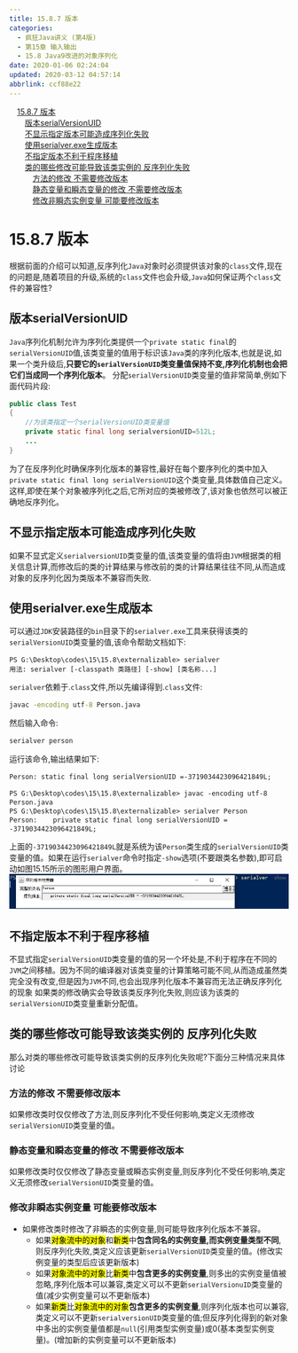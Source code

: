 ```yaml
---
title: 15.8.7 版本
categories: 
  - 疯狂Java讲义 (第4版)
  - 第15章 输入输出
  - 15.8 Java9改进的对象序列化
date: 2020-01-06 02:24:04
updated: 2020-03-12 04:57:14
abbrlink: ccf88e22
---
```

<div id='my_toc'><a href="/JavaReadingNotes/ccf88e22/#15-8-7-版本" class="header_1">15.8.7 版本</a>&nbsp;<br><a href="/JavaReadingNotes/ccf88e22/#版本serialVersionUID" class="header_2">版本serialVersionUID</a>&nbsp;<br><a href="/JavaReadingNotes/ccf88e22/#不显示指定版本可能造成序列化失败" class="header_2">不显示指定版本可能造成序列化失败</a>&nbsp;<br><a href="/JavaReadingNotes/ccf88e22/#使用serialver-exe生成版本" class="header_2">使用serialver.exe生成版本</a>&nbsp;<br><a href="/JavaReadingNotes/ccf88e22/#不指定版本不利于程序移植" class="header_2">不指定版本不利于程序移植</a>&nbsp;<br><a href="/JavaReadingNotes/ccf88e22/#类的哪些修改可能导致该类实例的-反序列化失败" class="header_2">类的哪些修改可能导致该类实例的 反序列化失败</a>&nbsp;<br><a href="/JavaReadingNotes/ccf88e22/#方法的修改-不需要修改版本" class="header_3">方法的修改 不需要修改版本</a>&nbsp;<br><a href="/JavaReadingNotes/ccf88e22/#静态变量和瞬态变量的修改-不需要修改版本" class="header_3">静态变量和瞬态变量的修改 不需要修改版本</a>&nbsp;<br><a href="/JavaReadingNotes/ccf88e22/#修改非瞬态实例变量-可能要修改版本" class="header_3">修改非瞬态实例变量 可能要修改版本</a>&nbsp;<br></div>
<style>.header_1{margin-left: 1em;}.header_2{margin-left: 2em;}.header_3{margin-left: 3em;}.header_4{margin-left: 4em;}.header_5{margin-left: 5em;}.header_6{margin-left: 6em;}</style>
<!--more-->
<script>if (navigator.platform.search('arm')==-1){document.getElementById('my_toc').style.display = 'none';}var e,p = document.getElementsByTagName('p');while (p.length>0) {e = p[0];e.parentElement.removeChild(e);}</script>

<!--end-->
# 15.8.7 版本
根据前面的介绍可以知道,反序列化`Java`对象时必须提供该对象的`class`文件,现在的问题是,随着项目的升级,系统的`class`文件也会升级,`Java`如何保证两个`class`文件的兼容性?
## 版本serialVersionUID
`Java`序列化机制允许为序列化类提供一个`private static final`的`serialVersionUID`值,该类变量的值用于标识该`Java`类的序列化版本,也就是说,如果一个类升级后,**只要它的`serialVersionUID`类变量值保持不变,序列化机制也会把它们当成同一个序列化版本**。
分配`serialVersionUID`类变量的值非常简单,例如下面代码片段:
```java
public class Test
{
    //为该类指定一个serialVersionUID类变量值
    private static final long serialversionUID=512L;
    ...
}
```
为了在反序列化时确保序列化版本的兼容性,最好在每个要序列化的类中加入`private static final long serialVersionUID`这个类变量,具体数值自己定义。这样,即使在某个对象被序列化之后,它所对应的类被修改了,该对象也依然可以被正确地反序列化。
## 不显示指定版本可能造成序列化失败
如果不显式定义`serialversionUID`类变量的值,该类变量的值将由`JVM`根据类的相关信息计算,而修改后的类的计算结果与修改前的类的计算结果往往不同,从而造成对象的反序列化因为类版本不兼容而失败.
## 使用serialver.exe生成版本
可以通过`JDK`安装路径的`bin`目录下的`serialver.exe`工具来获得该类的`serialVersionUID`类变量的值,该命令帮助文档如下:
```
PS G:\Desktop\codes\15\15.8\externalizable> serialver
用法: serialver [-classpath 类路径] [-show] [类名称...]
```
`serialver`依赖于.`class`文件,所以先编译得到.`class`文件:
```cmd
javac -encoding utf-8 Person.java
```
然后输入命令:
```cmd
serialver person
```
运行该命令,输出结果如下:
```
Person: static final long serialVersionUID =-3719034423096421849L;
```
```
PS G:\Desktop\codes\15\15.8\externalizable> javac -encoding utf-8 Person.java
PS G:\Desktop\codes\15\15.8\externalizable> serialver Person
Person:    private static final long serialVersionUID = -3719034423096421849L;
```
上面的`-3719034423096421849L`就是系统为该`Person`类生成的`serialVersionUID`类变量的值。如果在运行`serialver`命令时指定`-show`选项(不要跟类名参数),即可启动如图15.15所示的图形用户界面。
![这里有一张图片](https://raw.githubusercontent.com/lanlan2017/images/master/CrazyJavaHandout4/Chapter15/15_8_7/1.png)
## 不指定版本不利于程序移植
不显式指定`serialVersionUID`类变量的值的另一个坏处是,不利于程序在不同的`JVM`之间移植。因为不同的编译器对该类变量的计算策略可能不同,从而造成虽然类完全没有改变,但是因为`JVM`不同,也会出现序列化版本不兼容而无法正确反序列化的现象
如果类的修改确实会导致该类反序列化失败,则应该为该类的`serialVersionUID`类变量重新分配值。
## 类的哪些修改可能导致该类实例的 反序列化失败
那么对类的哪些修改可能导致该类实例的反序列化失败呢?下面分三种情况来具体讨论
### 方法的修改 不需要修改版本
如果修改类时仅仅修改了方法,则反序列化不受任何影响,类定义无须修改`serialVersionUID`类变量的值。
### 静态变量和瞬态变量的修改 不需要修改版本
如果修改类时仅仅修改了静态变量或瞬态实例变量,则反序列化不受任何影响,类定义无须修改`serialVersionUID`类变量的值。
### 修改非瞬态实例变量 可能要修改版本
- 如果修改类时修改了非瞬态的实例变量,则可能导致序列化版本不兼容。
  - 如果<mark>对象流中的对象</mark>和<mark>新类</mark>中**包含同名的实例变量,而实例变量类型不同**,则反序列化失败,类定义应该更新`serialVersionUID`类变量的值。(修改实例变量的类型后应该更新版本)
  - 如果<mark>对象流中的对象</mark>比<mark>新类</mark>中**包含更多的实例变量**,则多出的实例变量值被忽略,序列化版本可以兼容,类定义可以不更新`serialVersionuID`类变量的值(减少实例变量可以不更新版本)
  - 如果<mark>新类</mark>比<mark>对象流中的对象</mark>**包含更多的实例变量**,则序列化版本也可以兼容,类定义可以不更新`serialversionUID`类变量的值;但反序列化得到的新对象中多出的实例变量值都是`null`(引用类型实例变量)或0(基本类型实例变量)。(增加新的实例变量可以不更新版本)

<!-- CrazyJavaHandout4/Chapter15/15_8_7/ -->
